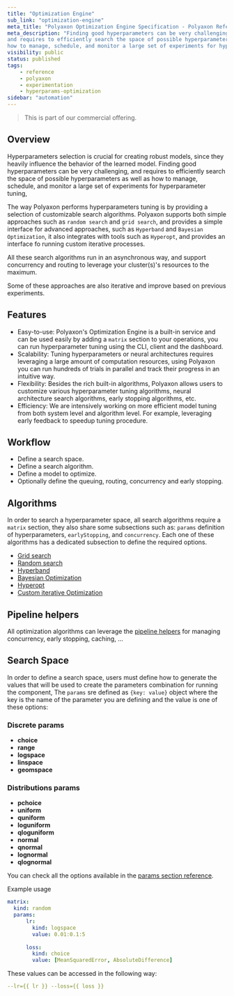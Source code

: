 ```yaml
---
title: "Optimization Engine"
sub_link: "optimization-engine"
meta_title: "Polyaxon Optimization Engine Specification - Polyaxon References"
meta_description: "Finding good hyperparameters can be very challenging,
and requires to efficiently search the space of possible hyperparameters as well as
how to manage, schedule, and monitor a large set of experiments for hyperparameter tuning, Polyaxon Optimization Engine tries to simplify this by exposing a set of search algorithms."
visibility: public
status: published
tags:
    - reference
    - polyaxon
    - experimentation
    - hyperparams-optimization
sidebar: "automation"
---
```


<blockquote class="commercial">This is part of our commercial offering.</blockquote>

## Overview 

Hyperparameters selection is crucial for creating robust models,
since they heavily influence the behavior of the learned model.
Finding good hyperparameters can be very challenging,
and requires to efficiently search the space of possible hyperparameters as well as
how to manage, schedule, and monitor a large set of experiments for hyperparameter tuning, 

The way Polyaxon performs hyperparameters tuning is by providing a selection of customizable search algorithms.
Polyaxon supports both simple approaches such as `random search` and `grid search`, and provides a simple interface for
advanced approaches, such as `Hyperband` and `Bayesian Optimization`, it also integrates with tools such as `Hyperopt`, 
and provides an interface fo running custom iterative processes.

All these search algorithms run in an asynchronous way, and support concurrency and routing to leverage your cluster(s)'s resources to the maximum.

Some of these approaches are also iterative and improve based on previous experiments.

## Features

 * Easy-to-use: Polyaxon's Optimization Engine is a built-in service and can be used easily by adding a `matrix` section to your operations, you can run hyperparameter tuning using the CLI, client and the dashboard.
 * Scalability: Tuning hyperparameters or neural architectures requires leveraging a large amount of computation resources, using Polyaxon you can run hundreds of trials in parallel and track their progress in an intuitive way.
 * Flexibility: Besides the rich built-in algorithms, Polyaxon allows users to customize various hyperparameter tuning algorithms, neural architecture search algorithms, early stopping algorithms, etc.
 * Efficiency: We are intensively working on more efficient model tuning from both system level and algorithm level. For example, leveraging early feedback to speedup tuning procedure.

## Workflow

 * Define a search space.
 * Define a search algorithm.
 * Define a model to optimize.
 * Optionally define the queuing, routing, concurrency and early stopping.

## Algorithms 

In order to search a hyperparameter space, all search algorithms require a `matrix` section,
they also share some subsections such as: `params` definition of hyperparameters, `earlyStopping`, and `concurrency`.
Each one of these algorithms has a dedicated subsection to define the required options.

 * [Grid search](/docs/automation/optimization-engine/grid-search/)
 * [Random search](/docs/automation/optimization-engine/random-search/)
 * [Hyperband](/docs/automation/optimization-engine/hyperband/)
 * [Bayesian Optimization](/docs/automation/optimization-engine/bayesian-optimization/)
 * [Hyperopt](/docs/automation/optimization-engine/bayesian-optimization/)
 * [Custom iterative Optimization](/docs/automation/optimization-engine/iterative/)

## Pipeline helpers

All optimization algorithms can leverage the [pipeline helpers](/docs/automation/helpers/) for managing concurrency, early stopping, caching, ...

## Search Space

In order to define a search space, users must define how to generate the values that will be used to create 
the parameters combination for running the component, The `params` sre defined as `{key: value}` 
object where the key is the name of the parameter you are defining and the value is one of these options:

### Discrete params 

 * **choice**
 * **range**
 * **logspace**
 * **linspace**
 * **geomspace**
 
### Distributions params

 * **pchoice**
 * **uniform**
 * **quniform**
 * **loguniform**
 * **qloguniform**
 * **normal**
 * **qnormal**
 * **lognormal**
 * **qlognormal**

You can check all the options available in the [params section reference](/docs/automation/optimization-engine/params/).

Example usage

```yaml
matrix:
  kind: random
  params:
      lr:
        kind: logspace
        value: 0.01:0.1:5
    
      loss:
        kind: choice
        value: [MeanSquaredError, AbsoluteDifference]
```

These values can be accessed in the following way:

```yaml
--lr={{ lr }} --loss={{ loss }}
```
